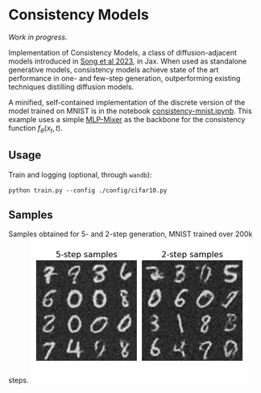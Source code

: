 # Consistency Models
_Work in progress._

Implementation of Consistency Models, a class of diffusion-adjacent models introduced in [Song et al 2023](https://arxiv.org/abs/2303.01469), in Jax. When used as standalone generative models, consistency models achieve state of the art performance in one- and few-step generation, outperforming existing techniques distilling diffusion models.

A minified, self-contained implementation of the discrete version of the model trained on MNIST is in the notebook [consistency-mnist.ipynb](notebooks/consistency-mnist.ipynb). This example uses a simple [MLP-Mixer](https://arxiv.org/abs/2105.01601) as the backbone for the consistency function $f_\theta(x_t, t)$.

## Usage

Train and logging (optional, through `wandb`):
```
python train.py --config ./config/cifar10.py
```

## Samples

Samples obtained for 5- and 2-step generation, MNIST trained over 200k steps.
![5- and 2-step samples for MNIST.](notebooks/plots/mnist_samples.png)
